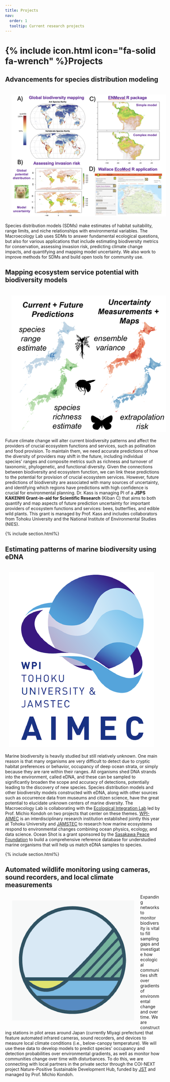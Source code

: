 ```yaml
---
title: Projects
nav:
  order: 1
  tooltip: Current research projects
---
```


# {% include icon.html icon="fa-solid fa-wrench" %}Projects

## Advancements for species distribution modeling
<img src="images/sdm.png" alt="SDMs" align="left" class="center" style="margin:20px"/>

Species distribution models (SDMs) make estimates of habitat suitability, range limits, and niche relationships with environmental variables. The Macroecology Lab uses SDMs to answer fundamental ecological questions, but also for various applications that include estimating biodiversity metrics for conservation, assessing invasion risk, predicting climate change impacts, and quantifying and mapping model uncertainty. We also work to improve methods for SDMs and build open tools for community use.

## Mapping ecosystem service potential with biodiversity models
<img src="images/kibanC.png" alt="kibanC" align="left" class="center" style="margin:20px"/>

Future climate change will alter current biodiversity patterns and affect the providers of crucial ecosystem functions and services, such as pollination and food provision. To maintain them, we need accurate predictions of how the diversity of providers may shift in the future, including individual species' ranges and composite metrics such as richness and turnover of taxonomic, phylogenetic, and functional diversity. Given the connections between biodiversity and ecosystem function, we can link these predictions to the potential for provision of crucial ecosystem services. However, future predictions of biodiversity are associated with many sources of uncertainty, and identifying which regions have predictions with high confidence is crucial for environmental planning. Dr. Kass is managing PI of a **JSPS KAKENHI Grant-in-aid for Scientific Research** (Kiban C) that aims to both quantify and map aspects of future prediction uncertainty for important providers of ecosystem functions and services: bees, butterflies, and edible wild plants. This grant is managed by Prof. Kass and includes collaborators from Tohoku University and the National Institute of Environmental Studies (NIES).

{% include section.html%}

## Estimating patterns of marine biodiversity using eDNA
<img src="images/wpi-aimec.png" alt="aimec" align="right" class="center" style="margin:20px"/>

Marine biodiversity is heavily studied but still relatively unknown. One main reason is that many organisms are very difficult to detect due to cryptic habitat preferences or behavior, occupancy of deep ocean strata, or simply because they are rare within their ranges. All organisms shed DNA strands into the environment, called eDNA, and these can be sampled to significantly broaden the scope and accuracy of detections, potentially leading to the discovery of new species. Species distribution models and other biodiversity models constructed with eDNA, along with other sources such as occurrence data from museums and citizen science, have the great potential to elucidate unknown centers of marine diversity. The Macroecology Lab is collaborating with the [Ecological Integration Lab](https://www.lifesci.tohoku.ac.jp/en/research/fields/laboratory.html?id=2553) led by Prof. Michio Kondoh on two projects that center on these themes. [WPI-AIMEC](https://wpi-aimec.jp/en/) is an interdisciplinary research institution established jointly this year at Tohoku University and [JAMSTEC](https://www.jamstec.go.jp/e/) to research how marine ecosystems respond to environmental changes combining ocean physics, ecology, and data science. Ocean Shot is a grant sponsored by the [Sasakawa Peace Foundation](https://www.spf.org/en/) to build a comprehensive reference database for understudied marine organisms that will help us match eDNA samples to species.

{% include section.html%}

## Automated wildlife monitoring using cameras, sound recorders, and local climate measurements
<img src="images/NPhub.png" alt="NPhub" width="400" align="left" class="center" style="margin:20px"/>

Expanding networks to monitor biodiversity is vital to fill sampling gaps and investigate how ecological communities shift over gradients of environmental change and over time. We are constructing stations in pilot areas around Japan (currently Miyagi prefecture) that feature automated infrared cameras, sound recorders, and devices to measure local climate conditions (i.e., below-canopy temperature). We will use these data to develop models to predict species' occupancy and detection probabilities over environmental gradients, as well as monitor how communities change over time with disturbances. To do this, we are connecting with local partners in the private sector through the COI-NEXT project Nature-Positive Sustainable Development Hub, funded by [JST](https://www.jst.go.jp/EN/) and managed by Prof. Michio Kondoh.

<!-- {% include list.html component="card" data="projects" %} -->
